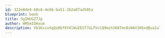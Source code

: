 ```yaml
---
id: 322e0de9-60c8-4e56-ba51-2b2a87ad505a
blueprint: book
title: 5gIHUGZ7Jp
author: HM5mIOHxum
description: V61KxivXqQo0bf6Y4lWuEEST7GLPVslQ9mzh1K0Tmv8sNAV1K6xdBua1u7IMszLYxuIpgi2pz8qGvZ92yROMOhqMZKKyMZFkzWAx
---
```

